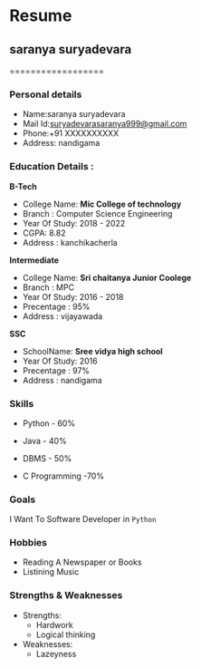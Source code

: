 # Resume

## saranya suryadevara
==================

### Personal details

- Name:saranya suryadevara<br>
- Mail Id:suryadevarasaranya999@gmail.com<br>
- Phone:+91 XXXXXXXXXX <br>
- Address: nandigama<br>
### Education Details :

**B-Tech**

- College Name: __Mic College of technology__<br>
- Branch : Computer Science Engineering<br>
- Year Of Study: 2018 - 2022<br>
- CGPA: 8.82<br>
- Address : kanchikacherla<br>

**Intermediate**
- College Name: __Sri chaitanya Junior Coolege__<br>
- Branch : MPC<br>
- Year Of Study: 2016 - 2018<br>
- Precentage : 95%<br>
- Address : vijayawada<br>

**SSC**
- SchoolName: __Sree vidya high school__<br>
- Year Of Study: 2016<br>
- Precentage : 97%<br>
- Address : nandigama<br>

### **Skills**

- Python - 60%

- Java - 40%

- DBMS - 50%

- C Programming -70%

### **Goals**

I Want To Software Developer in `Python`

### **Hobbies**

- Reading A Newspaper or Books<br>
- Listining Music<br>

### **Strengths & Weaknesses**
- Strengths:
  - Hardwork
  - Logical thinking
- Weaknesses:
  - Lazeyness
 

 
 
 

 
 
 
